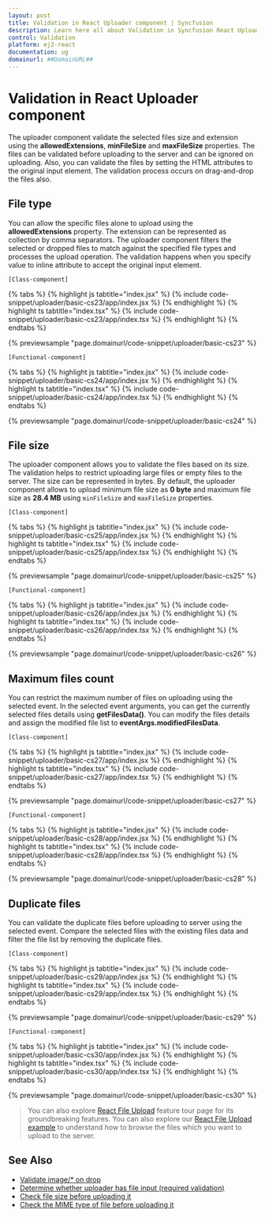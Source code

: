 ```yaml
---
layout: post
title: Validation in React Uploader component | Syncfusion
description: Learn here all about Validation in Syncfusion React Uploader component of Syncfusion Essential JS 2 and more.
control: Validation 
platform: ej2-react
documentation: ug
domainurl: ##DomainURL##
---
```


# Validation in React Uploader component

The uploader component validate the selected files size and extension using the **allowedExtensions**, **minFileSize** and **maxFileSize** properties.
The files can be validated before uploading to the server and can be ignored on uploading. Also, you can validate the files by setting the HTML attributes to the original input element. The validation process occurs on drag-and-drop the files also.

## File type

You can allow the specific files alone to upload using the **allowedExtensions** property. The extension can be represented as collection by comma separators.
The uploader component filters the selected or dropped files to match against the specified file types and processes the upload operation. The validation happens when you specify value to inline attribute to accept the original input element.

`[Class-component]`

{% tabs %}
{% highlight js tabtitle="index.jsx" %}
{% include code-snippet/uploader/basic-cs23/app/index.jsx %}
{% endhighlight %}
{% highlight ts tabtitle="index.tsx" %}
{% include code-snippet/uploader/basic-cs23/app/index.tsx %}
{% endhighlight %}
{% endtabs %}

 {% previewsample "page.domainurl/code-snippet/uploader/basic-cs23" %}

`[Functional-component]`

{% tabs %}
{% highlight js tabtitle="index.jsx" %}
{% include code-snippet/uploader/basic-cs24/app/index.jsx %}
{% endhighlight %}
{% highlight ts tabtitle="index.tsx" %}
{% include code-snippet/uploader/basic-cs24/app/index.tsx %}
{% endhighlight %}
{% endtabs %}

 {% previewsample "page.domainurl/code-snippet/uploader/basic-cs24" %}

## File size

The uploader component allows you to validate the files based on its size. The validation helps to restrict uploading large files or empty files to the server.
The size can be represented in bytes. By default, the uploader component allows to upload minimum file size as **0 byte** and maximum file size as **28.4 MB** using `minFileSize` and `maxFileSize` properties.

`[Class-component]`

{% tabs %}
{% highlight js tabtitle="index.jsx" %}
{% include code-snippet/uploader/basic-cs25/app/index.jsx %}
{% endhighlight %}
{% highlight ts tabtitle="index.tsx" %}
{% include code-snippet/uploader/basic-cs25/app/index.tsx %}
{% endhighlight %}
{% endtabs %}

 {% previewsample "page.domainurl/code-snippet/uploader/basic-cs25" %}

`[Functional-component]`

{% tabs %}
{% highlight js tabtitle="index.jsx" %}
{% include code-snippet/uploader/basic-cs26/app/index.jsx %}
{% endhighlight %}
{% highlight ts tabtitle="index.tsx" %}
{% include code-snippet/uploader/basic-cs26/app/index.tsx %}
{% endhighlight %}
{% endtabs %}

 {% previewsample "page.domainurl/code-snippet/uploader/basic-cs26" %}

## Maximum files count

You can restrict the maximum number of files on uploading using the selected event. In the selected event arguments, you can get the currently selected files details using **getFilesData()**. You can modify the files details and assign the modified file list to **eventArgs.modifiedFilesData**.

`[Class-component]`

{% tabs %}
{% highlight js tabtitle="index.jsx" %}
{% include code-snippet/uploader/basic-cs27/app/index.jsx %}
{% endhighlight %}
{% highlight ts tabtitle="index.tsx" %}
{% include code-snippet/uploader/basic-cs27/app/index.tsx %}
{% endhighlight %}
{% endtabs %}

 {% previewsample "page.domainurl/code-snippet/uploader/basic-cs27" %}

`[Functional-component]`

{% tabs %}
{% highlight js tabtitle="index.jsx" %}
{% include code-snippet/uploader/basic-cs28/app/index.jsx %}
{% endhighlight %}
{% highlight ts tabtitle="index.tsx" %}
{% include code-snippet/uploader/basic-cs28/app/index.tsx %}
{% endhighlight %}
{% endtabs %}

 {% previewsample "page.domainurl/code-snippet/uploader/basic-cs28" %}

## Duplicate files

You can validate the duplicate files before uploading to server using the selected event. Compare the selected files with the existing files data and filter the file list by removing the duplicate files.

`[Class-component]`

{% tabs %}
{% highlight js tabtitle="index.jsx" %}
{% include code-snippet/uploader/basic-cs29/app/index.jsx %}
{% endhighlight %}
{% highlight ts tabtitle="index.tsx" %}
{% include code-snippet/uploader/basic-cs29/app/index.tsx %}
{% endhighlight %}
{% endtabs %}

 {% previewsample "page.domainurl/code-snippet/uploader/basic-cs29" %}

`[Functional-component]`

{% tabs %}
{% highlight js tabtitle="index.jsx" %}
{% include code-snippet/uploader/basic-cs30/app/index.jsx %}
{% endhighlight %}
{% highlight ts tabtitle="index.tsx" %}
{% include code-snippet/uploader/basic-cs30/app/index.tsx %}
{% endhighlight %}
{% endtabs %}

 {% previewsample "page.domainurl/code-snippet/uploader/basic-cs30" %}

>You can also explore [React File Upload](https://www.syncfusion.com/react-components/react-file-upload) feature tour page for its groundbreaking features. You can also explore our [React File Upload example](https://ej2.syncfusion.com/react/demos/#/bootstrap5/uploader/default) to understand how to browse the files which you want to upload to the server.

## See Also

* [Validate image/* on drop](./how-to/validate-image-on-drop)
* [Determine whether uploader has file input (required validation)](./how-to/determine-whether-uploader-has-file-input)
* [Check file size before uploading it](./how-to/check-file-size-before-uploading-it)
* [Check the MIME type of file before uploading it](./how-to/check-the-mime-type-of-file-before-upload-it)
